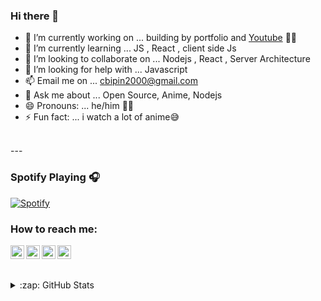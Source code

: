 ### Hi there 👋

- 🔭 I’m currently working on ... building by portfolio and [Youtube](https://www.youtube.com/channel/UCsfVPa8HQlFLuvGcBmWRh_w) 🤘🏻
- 🌱 I’m currently learning ... JS , React , client side Js  
- 👯 I’m looking to collaborate on ... Nodejs , React , Server Architecture
- 🤔 I’m looking for help with ... Javascript
- 📫 Email me on ... cbipin2000@gmail.com
- 💬 Ask me about ... Open Source, Anime, Nodejs
- 😄 Pronouns: ... he/him 🤷‍♂️
- ⚡ Fun fact: ... i watch a lot of anime😅

<br />
---

### Spotify Playing 🎧

[![Spotify](https://novatorem.bunty9.vercel.app/api/spotify)](https://open.spotify.com/user/31vzbbfand52le5cdfoym4f2kdoi)


###  How to reach me: 
[<img align="left" alt="Twitter" width="22px" src="https://cdn.jsdelivr.net/npm/simple-icons@v3/icons/twitter.svg" />][twitter]
[<img align="left" alt="LinkedIn" width="22px" src="https://cdn.jsdelivr.net/npm/simple-icons@v3/icons/linkedin.svg" />][linkedin]
[<img align="left" alt="Instagram" width="22px" src="https://cdn.jsdelivr.net/npm/simple-icons@v3/icons/instagram.svg" />][instagram]
[<img align="left" alt="YouTube" width="22px" src="https://cdn.jsdelivr.net/npm/simple-icons@v3/icons/youtube.svg" />][youtube]

[twitter]: https://twitter.com/BipinC8/
[youtube]: https://www.youtube.com/channel/UCsfVPa8HQlFLuvGcBmWRh_w/
[instagram]: https://instagram.com/skatebored____/
[linkedin]: https://www.linkedin.com/in/bipin-s-c/
<br />
---
<details>
  <summary>:zap: GitHub Stats</summary>
  <img align="left" alt="Bunty9's GitHub Stats" src="https://github-readme-stats.vercel.app/api?username=Bunty9&show_icons=true&hide_border=true&theme=radical" />
</details>

<!-- - 📫 How to reach me: email: cbipin2000@gmail.com , [Instagram](https://instagram.com/skatebored____/) , [LinkedIn](https://www.linkedin.com/in/bipin-s-c/)
-->
